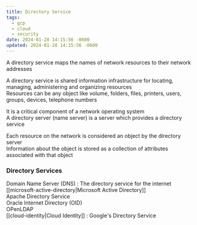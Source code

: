 ```yaml
---
title: Directory Service
tags:
  - gcp
  - cloud
  - security
date: 2024-01-28 14:15:56 -0600
updated: 2024-01-28 14:15:56 -0600
---
```


A directory service maps the names of network resources to their network addresses

A directory service is shared information infrastructure for locating, managing, administering and organizing resources  
Resources can be any object like volume, folders, files, printers, users, groups, devices, telephone numbers

It is a critical component of a network operating system  
A directory server (name server) is a server which provides a directory service

Each resource on the network is considered an object by the directory server  
Information about the object is stored as a collection of attributes associated with that object

### Directory Services

Domain Name Server (DNS) : The directory service for the internet  
[[microsoft-active-directory|Microsoft Active Directory]]  
Apache Directory Service  
Oracle Internet Directory (OID)  
OPenLDAP  
[[cloud-identity|Cloud Identity]] : Google's Directory Service  
